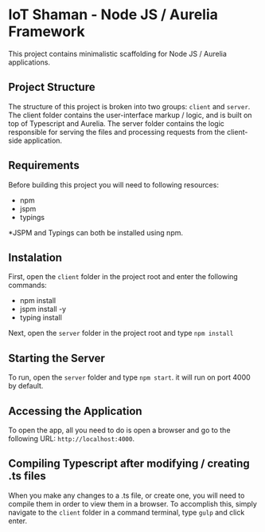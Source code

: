 # IoT Shaman - Node JS / Aurelia Framework

This project contains minimalistic scaffolding for Node JS / Aurelia applications. 

## Project Structure
The structure of this project is broken into two groups: ``client`` and ``server``. 
The client folder contains the user-interface markup / logic, and is built on top of Typescript and Aurelia.
The server folder contains the logic responsible for serving the files and processing requests from the client-side application.

## Requirements
Before building this project you will need to following resources:

- npm
- jspm
- typings

*JSPM and Typings can both be installed using npm.

## Instalation
First, open the ``client`` folder in the project root and enter the following commands:

- npm install
- jspm install -y
- typing install

Next, open the ``server`` folder in the project root and type ``npm install``

## Starting the Server
To run, open the ``server`` folder and type ``npm start``. it will run on port 4000 by default.

## Accessing the Application
To open the app, all you need to do is open a browser and go to the following URL: ``http://localhost:4000``.

## Compiling Typescript after modifying / creating .ts files
When you make any changes to a .ts file, or create one, you will need to compile them in order to view them in a browser. To accomplish this, simply navigate to the ``client`` folder in a command terminal, type ``gulp`` and click enter.